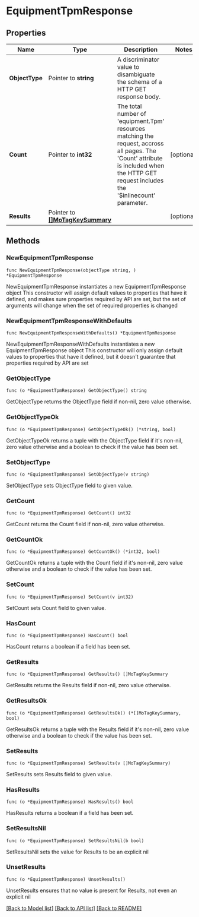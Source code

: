 # EquipmentTpmResponse

## Properties

Name | Type | Description | Notes
------------ | ------------- | ------------- | -------------
**ObjectType** | Pointer to **string** | A discriminator value to disambiguate the schema of a HTTP GET response body. | 
**Count** | Pointer to **int32** | The total number of &#39;equipment.Tpm&#39; resources matching the request, accross all pages. The &#39;Count&#39; attribute is included when the HTTP GET request includes the &#39;$inlinecount&#39; parameter. | [optional] 
**Results** | Pointer to [**[]MoTagKeySummary**](MoTagKeySummary.md) |  | [optional] 

## Methods

### NewEquipmentTpmResponse

`func NewEquipmentTpmResponse(objectType string, ) *EquipmentTpmResponse`

NewEquipmentTpmResponse instantiates a new EquipmentTpmResponse object
This constructor will assign default values to properties that have it defined,
and makes sure properties required by API are set, but the set of arguments
will change when the set of required properties is changed

### NewEquipmentTpmResponseWithDefaults

`func NewEquipmentTpmResponseWithDefaults() *EquipmentTpmResponse`

NewEquipmentTpmResponseWithDefaults instantiates a new EquipmentTpmResponse object
This constructor will only assign default values to properties that have it defined,
but it doesn't guarantee that properties required by API are set

### GetObjectType

`func (o *EquipmentTpmResponse) GetObjectType() string`

GetObjectType returns the ObjectType field if non-nil, zero value otherwise.

### GetObjectTypeOk

`func (o *EquipmentTpmResponse) GetObjectTypeOk() (*string, bool)`

GetObjectTypeOk returns a tuple with the ObjectType field if it's non-nil, zero value otherwise
and a boolean to check if the value has been set.

### SetObjectType

`func (o *EquipmentTpmResponse) SetObjectType(v string)`

SetObjectType sets ObjectType field to given value.


### GetCount

`func (o *EquipmentTpmResponse) GetCount() int32`

GetCount returns the Count field if non-nil, zero value otherwise.

### GetCountOk

`func (o *EquipmentTpmResponse) GetCountOk() (*int32, bool)`

GetCountOk returns a tuple with the Count field if it's non-nil, zero value otherwise
and a boolean to check if the value has been set.

### SetCount

`func (o *EquipmentTpmResponse) SetCount(v int32)`

SetCount sets Count field to given value.

### HasCount

`func (o *EquipmentTpmResponse) HasCount() bool`

HasCount returns a boolean if a field has been set.

### GetResults

`func (o *EquipmentTpmResponse) GetResults() []MoTagKeySummary`

GetResults returns the Results field if non-nil, zero value otherwise.

### GetResultsOk

`func (o *EquipmentTpmResponse) GetResultsOk() (*[]MoTagKeySummary, bool)`

GetResultsOk returns a tuple with the Results field if it's non-nil, zero value otherwise
and a boolean to check if the value has been set.

### SetResults

`func (o *EquipmentTpmResponse) SetResults(v []MoTagKeySummary)`

SetResults sets Results field to given value.

### HasResults

`func (o *EquipmentTpmResponse) HasResults() bool`

HasResults returns a boolean if a field has been set.

### SetResultsNil

`func (o *EquipmentTpmResponse) SetResultsNil(b bool)`

 SetResultsNil sets the value for Results to be an explicit nil

### UnsetResults
`func (o *EquipmentTpmResponse) UnsetResults()`

UnsetResults ensures that no value is present for Results, not even an explicit nil

[[Back to Model list]](../README.md#documentation-for-models) [[Back to API list]](../README.md#documentation-for-api-endpoints) [[Back to README]](../README.md)


